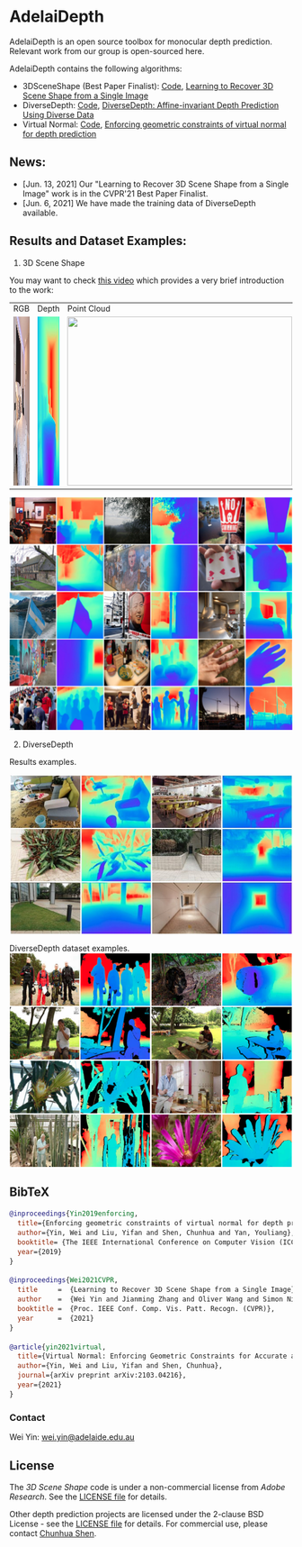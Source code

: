 # AdelaiDepth
AdelaiDepth is an open source toolbox for monocular depth prediction. Relevant work from our group is open-sourced here.

AdelaiDepth contains the following algorithms:
* 3DSceneShape (Best Paper Finalist): [Code](https://github.com/aim-uofa/AdelaiDepth/tree/main/LeReS), [Learning to Recover 3D Scene Shape from a Single Image](https://arxiv.org/abs/2012.09365)
* DiverseDepth: [Code](https://github.com/YvanYin/DiverseDepth), [DiverseDepth: Affine-invariant Depth Prediction Using Diverse Data](https://arxiv.org/abs/2002.00569)
* Virtual Normal: [Code](https://github.com/YvanYin/VNL_Monocular_Depth_Prediction),  [Enforcing geometric constraints of virtual normal for depth prediction](https://arxiv.org/abs/1907.12209)


## News:
* [Jun. 13, 2021] Our "Learning to Recover 3D Scene Shape from a Single Image" work is in the CVPR'21 Best Paper Finalist.
* [Jun. 6, 2021] We have made the training data of DiverseDepth available.

## Results and Dataset Examples:
1. 3D Scene Shape
  
 You may want to check [this video](http://www.youtube.com/watch?v=UuT5_GK_TWk) which provides a very brief introduction to the work:

<table>
  <tr>
    <td>RGB</td>
     <td>Depth</td>
     <td>Point Cloud</td>
  </tr>
  <tr>
    <td><img src="examples/2-rgb.jpg" width=400 height=300></td>  
    <td><img src="examples/2.jpg" width=400 height=300></td>
    <td><img src="examples/2.gif" width=400 height=300></td>
  </tr>
 </table>

 ![Depth](./examples/depth.png)

2. DiverseDepth

Results examples.

![Depth](./examples/diverse_depth.jpg)

DiverseDepth dataset examples.
![DiverseDepth dataset](./examples/diversedepth_dataset_examples.png)

## BibTeX

```BibTeX
@inproceedings{Yin2019enforcing,
  title={Enforcing geometric constraints of virtual normal for depth prediction},
  author={Yin, Wei and Liu, Yifan and Shen, Chunhua and Yan, Youliang},
  booktitle= {The IEEE International Conference on Computer Vision (ICCV)},
  year={2019}
}

@inproceedings{Wei2021CVPR,
  title     =  {Learning to Recover 3D Scene Shape from a Single Image},
  author    =  {Wei Yin and Jianming Zhang and Oliver Wang and Simon Niklaus and Long Mai and Simon Chen and Chunhua Shen},
  booktitle =  {Proc. IEEE Conf. Comp. Vis. Patt. Recogn. (CVPR)},
  year      =  {2021}
}

@article{yin2021virtual,
  title={Virtual Normal: Enforcing Geometric Constraints for Accurate and Robust Depth Prediction},
  author={Yin, Wei and Liu, Yifan and Shen, Chunhua},
  journal={arXiv preprint arXiv:2103.04216},
  year={2021}
}
```

### Contact
Wei Yin: wei.yin@adelaide.edu.au


## License

The *3D Scene Shape* code is under a non-commercial license from *Adobe Research*. See the [LICENSE file](LeReS/LICENSE) for details.

Other depth prediction projects are licensed under the 2-clause BSD License - see the [LICENSE file](LICENSE) for details. For commercial use, please contact [Chunhua Shen](https://git.io/shen).
